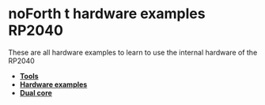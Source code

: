 # noForth t hardware examples RP2040

These are all hardware examples to learn to use the internal hardware of the RP2040

- [****Tools****](Tools)
- [****Hardware examples****](https://github.com/WillemOuwerkerk/noForth-T-hardware-examples-RP2040-/tree/main/Hardware-examples)
- [****Dual core****](Dual-core)

